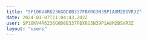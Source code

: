 ```yaml
---
title: "SP10KV4R6236G0D8B337FBXRG3N39P1A8M2BSVR3Z"
date: 2024-03-07T11:04:43.202Z
user: SP10KV4R6236G0D8B337FBXRG3N39P1A8M2BSVR3Z
layout: "users"
---
```

    